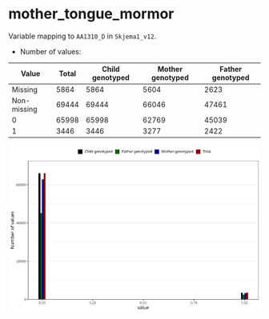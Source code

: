 # mother_tongue_mormor
Variable mapping to `AA1310_D` in `Skjema1_v12`.
- Number of values:

| Value | Total | Child genotyped | Mother genotyped | Father genotyped |
| ----- | ----- | --------------- | ---------------- | ---------------- |
| Missing | 5864 | 5864 | 5604 | 2623 |
| Non-missing | 69444 | 69444 | 66046 | 47461 |
| 0 | 65998 | 65998 | 62769 | 45039 |
| 1 | 3446 | 3446 | 3277 | 2422 |



![](mother_tongue_mormor_n.png)



